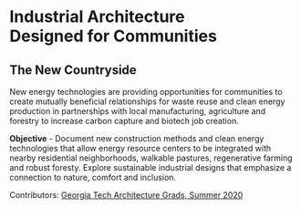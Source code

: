 

# Industrial Architecture Designed&nbsp;for&nbsp;Communities 


## The New Countryside

New energy technologies are providing opportunities for communities to create mutually beneficial relationships for waste reuse and clean energy production in partnerships with local manufacturing, agriculture and forestry to increase carbon capture and biotech job creation.  

<b>Objective</b> - Document new construction methods and clean energy technologies that allow energy resource centers to be integrated with nearby residential neighborhoods, walkable pastures, regenerative farming and robust foresty.  Explore sustainable industrial designs that emphasize a connection to nature, comfort and inclusion.  

Contributors: [Georgia Tech Architecture Grads, Summer 2020](../../io/team/)